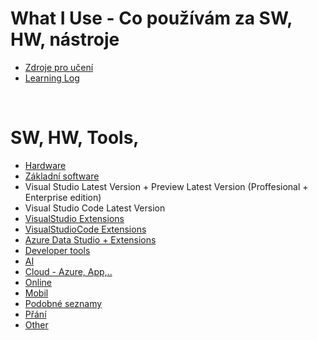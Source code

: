 # What I Use - Co používám za SW, HW, nástroje

<!-- - https://stackshare.io/michalzem -->


- [Zdroje pro učení](Learning/LearningSources.md)
- [Learning Log](Learning/LearningLog.md)

<br>

# SW, HW, Tools,

- [Hardware](WhatIUse/WhatIUse-Hardware.md)
- [Základní software](WhatIUse/WhatIUse-BasicSoftware.md)
- Visual Studio Latest Version + Preview Latest Version (Proffesional + Enterprise edition)
- Visual Studio Code Latest Version
- [VisualStudio Extensions](WhatIUse/VisualStudio-Extensions.md)
- [VisualStudioCode Extensions](WhatIUse/VisualStudioCode-Extensions.md)
- [Azure Data Studio + Extensions](WhatIUse/AzureDataStudio.md)
- [Developer tools](WhatIUse/WhatIUse-DeveloperTools.md)
- [AI](WhatIUse/AI-WhatIUse.md)
- [Cloud - Azure, App,..](WhatIUse/WhatIUseInCloud.md)
- [Online](WhatIUse/WhatIUseOnline.md)
- [Mobil](WhatIUse/WhatIUseMobileApp.md)
- [Podobné seznamy](WhatIUse/Inspiration.md)
- [Přání](WhatIUse/Programs-Wish-List.md)
- [Other](WhatIUse/WhatIUseOther.md)

#
